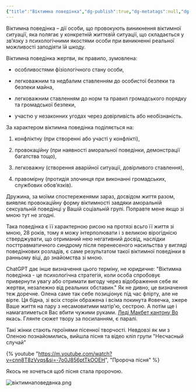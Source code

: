 ```yaml
---
{"title":"Віктимна поведінка","dg-publish":true,"dg-metatags":null,"dg-home":null,"permalink":"/druzi-zhinki/viktimna-povedinka/","dgPassFrontmatter":true,"noteIcon":""}
---
```


Віктимна поведінка – дії особи, що провокують виникнення віктимної ситуації, яка полягає у конкретній життєвій ситуації, що складається у зв’язку з психологічними якостями особи при виникненні реальної можливості заподіяти їй шкоду.

Віктимна поведінка жертви, як правило, зумовлена:

- особливостями фізіологічного стану особи,

- легковажним та недбалим ставленням до особистої безпеки та безпеки майна,

- легковажним ставленням до норм та правил громадського порядку та громадської безпеки,

- участю у незаконних угодах через довірливість або необізнаність.

За характером віктимна поведінка поділяється на:

1) конфліктну (при створенні або участі у конфлікті),

2) провокаційну (при наявності аморальної поведінки, демонстрації багатства тощо),

3) легковажну (створення аварійної ситуації, довірливого ставлення),

4) правомірну (протидія злочинця при виконанні громадських, службових обов’язків).

Дружина, за моїми спостереженями зараз, досвідом життя разом, виявляє провокаційну форму віктимності  завдяки аморальній сексуальній поведінці у Вашій соціальній групі. Поправте мене якщо зі мною тут не згодні.

Така поведінка є її характерною рисою на протязі всьго її життя зі мною, 28 років, тому я можу інтерполювати і з великою вірогіднісю стверджувати, що отриманий нею негативний досвід,  наслідки посттравматичного синдрому після перенесеного насильства у вигляді поведінкових розладів, є саме результатом такої віктимної поведінки в ранньому віці, до знайомства зі мною.

ChatGPT дає інше визначення цього терміну, не юридичне: "Віктимна поведінка - це психологічна стратегія, коли особа спробовує привернути увагу або отримати вигоду через відображення себе як жертви, незалежно від реальних обставин." Як не дивно, це визначення теж доречне. Олена саме так себе позиціонує під час флірту, але не вірте. Ця бідна, зі всіх сторін ображена і всіма покинута #овечка, зжере Ваше життя на пару з несамовитими матір'ю, сестрою. А потім ще і намагатиметься Вас вбити чужими руками. [Леді Макбет кантону Во](https://ru.m.wikipedia.org/wiki/%D0%9B%D0%B5%D0%B4%D0%B8_%D0%9C%D0%B0%D0%BA%D0%B1%D0%B5%D1%82_%D0%9C%D1%86%D0%B5%D0%BD%D1%81%D0%BA%D0%BE%D0%B3%D0%BE_%D1%83%D0%B5%D0%B7%D0%B4%D0%B0) якась. Глянте сюжет твору за посиланням, є паралі.

Такі жінки стають героїнями пісенної творчості. Невдовзі як ми з Оленою познайомились, вийшла пісня та відео кліп групи "Несчасный случай"

{% youtube "https://m.youtube.com/watch?v=cnn8T8zVvqs&si=-7o0J856ptTkOOEH", "Пророча пісня" %}

Якось не хочеться щоб пісня стала пророчою.

![віктимнаповедвнка.png](/img/user/%D0%B2%D1%96%D0%BA%D1%82%D0%B8%D0%BC%D0%BD%D0%B0%D0%BF%D0%BE%D0%B2%D0%B5%D0%B4%D0%B2%D0%BD%D0%BA%D0%B0.png)
